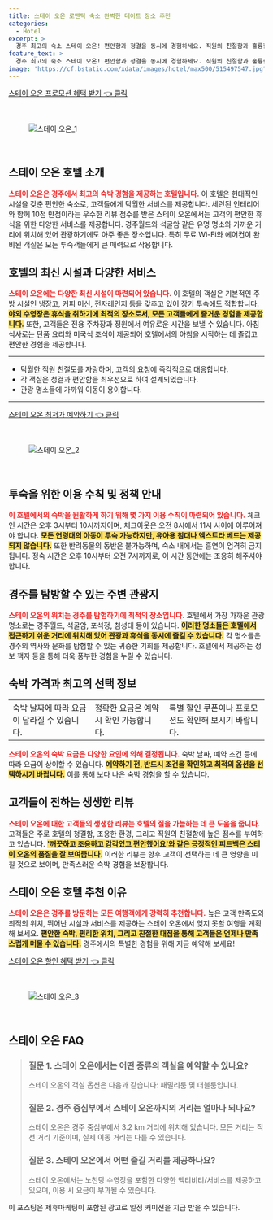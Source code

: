 ```yaml
---
title: 스테이 오온 로맨틱 숙소 완벽한 데이트 장소 추천
categories:
  - Hotel
excerpt: >
  경주 최고의 숙소 스테이 오온! 편안함과 청결을 동시에 경험하세요. 직원의 친절함과 훌륭한 시설 수영장에서의 여유까지! 예약 전 꼭 확인해야 할 필수 정보들이 기다립니다. 클릭해서 완벽한 여행을 준비하세요!
feature_text: >
  경주 최고의 숙소 스테이 오온! 편안함과 청결을 동시에 경험하세요. 직원의 친절함과 훌륭한 시설 수영장에서의 여유까지! 예약 전 꼭 확인해야 할 필수 정보들이 기다립니다. 클릭해서 완벽한 여행을 준비하세요!
image: 'https://cf.bstatic.com/xdata/images/hotel/max500/515497547.jpg?k=c074ca23485d2f12225ec6c8d4264490459da4421132b3a85a36d600915129fa&o=&hp=1'
---
```


<p><a class="modoo-button" href="https://tinyurl.com/25u9k58n" rel="nofollow noopener">스테이 오온 프로모션 혜택 받기 👈 클릭</a></p><br/>
<figure class="image"><img alt="스테이 오온_1" src="https://cf.bstatic.com/xdata/images/hotel/max1024x768/515497512.jpg?k=0a5e89e3cce63727a2aa153e2f7b5b56aad7835b40f8dc7a6739f118af369c84&amp;o=&amp;hp=1"/></figure><br/>

<h2 id="스테이오온-호텔-소개">스테이 오온 호텔 소개</h2>
<p><b><span style="color: #ee2323;">스테이 오온은 경주에서 최고의 숙박 경험을 제공하는 호텔입니다.</span></b> 이 호텔은 현대적인 시설을 갖춘 편안한 숙소로, 고객들에게 탁월한 서비스를 제공합니다. 세련된 인테리어와 함께 10점 만점이라는 우수한 리뷰 점수를 받은 스테이 오온에서는 고객의 편안한 휴식을 위한 다양한 서비스를 제공합니다. 경주월드와 석굴암 같은 유명 명소와 가까운 거리에 위치해 있어 관광하기에도 아주 좋은 장소입니다. 특히 무료 Wi-Fi와 에어컨이 완비된 객실은 모든 투숙객들에게 큰 매력으로 작용합니다.</p>
<h2 id="호텔-시설-및-서비스">호텔의 최신 시설과 다양한 서비스</h2>
<p><b><span style="color: #ee2323;">스테이 오온에는 다양한 최신 시설이 마련되어 있습니다.</span></b> 이 호텔의 객실은 기본적인 주방 시설인 냉장고, 커피 머신, 전자레인지 등을 갖추고 있어 장기 투숙에도 적합합니다. <b><span style="background-color: #ffe066;">야외 수영장은 휴식을 취하기에 최적의 장소로서, 모든 고객들에게 즐거운 경험을 제공합니다.</span></b> 또한, 고객들은 전용 주차장과 정원에서 여유로운 시간을 보낼 수 있습니다. 아침 식사로는 단품 요리와 미국식 조식이 제공되어 호텔에서의 아침을 시작하는 데 즐겁고 편안한 경험을 제공합니다.</p>
<hr/>
<ul>
<li>탁월한 직원 친절도를 자랑하며, 고객의 요청에 즉각적으로 대응합니다.</li>
<li>각 객실은 청결과 편안함을 최우선으로 하여 설계되었습니다.</li>
<li>관광 명소들에 가까워 이동이 용이합니다.</li>
</ul>
<hr/>
<p><a class="modoo-button" href="https://tinyurl.com/25u9k58n" rel="nofollow noopener">스테이 오온 최저가 예약하기 👈 클릭</a></p><br/>
<figure class="image"><img alt="스테이 오온_2" src="https://cf.bstatic.com/xdata/images/hotel/max500/515497547.jpg?k=c074ca23485d2f12225ec6c8d4264490459da4421132b3a85a36d600915129fa&amp;o=&amp;hp=1"/></figure><br/>
<h2 id="이용수칙-및-정책">투숙을 위한 이용 수칙 및 정책 안내</h2>
<p><b><span style="color: #ee2323;">이 호텔에서의 숙박을 원활하게 하기 위해 몇 가지 이용 수칙이 마련되어 있습니다.</span></b> 체크인 시간은 오후 3시부터 10시까지이며, 체크아웃은 오전 8시에서 11시 사이에 이루어져야 합니다. <b><span style="background-color: #ffe066;">모든 연령대의 아동이 투숙 가능하지만, 유아용 침대나 엑스트라 베드는 제공되지 않습니다.</span></b> 또한 반려동물의 동반은 불가능하며, 숙소 내에서는 흡연이 엄격히 금지됩니다. 정숙 시간은 오후 10시부터 오전 7시까지로, 이 시간 동안에는 조용히 해주셔야 합니다.</p>
<h2 id="주변-관광지">경주를 탐방할 수 있는 주변 관광지</h2>
<p><b><span style="color: #ee2323;">스테이 오온의 위치는 경주를 탐험하기에 최적의 장소입니다.</span></b> 호텔에서 가장 가까운 관광 명소로는 경주월드, 석굴암, 포석정, 첨성대 등이 있습니다. <b><span style="background-color: #ffe066;">이러한 명소들은 호텔에서 접근하기 쉬운 거리에 위치해 있어 관광과 휴식을 동시에 즐길 수 있습니다.</span></b> 각 명소들은 경주의 역사와 문화를 탐험할 수 있는 귀중한 기회를 제공합니다. 호텔에서 제공하는 정보 책자 등을 통해 더욱 풍부한 경험을 누릴 수 있습니다.</p>
<h2 id="숙박-가격-정보">숙박 가격과 최고의 선택 정보</h2>
<table>
<tr>
<td>숙박 날짜에 따라 요금이 달라질 수 있습니다.</td>
<td>정확한 요금은 예약 시 확인 가능합니다.</td>
<td>특별 할인 쿠폰이나 프로모션도 확인해 보시기 바랍니다.</td>
</tr>
<!-- 추가 행이 필요하면 복사하여 추가하세요 -->
</table>
<p><b><span style="color: #ee2323;">스테이 오온의 숙박 요금은 다양한 요인에 의해 결정됩니다.</span></b> 숙박 날짜, 예약 조건 등에 따라 요금이 상이할 수 있습니다. <b><span style="background-color: #ffe066;">예약하기 전, 반드시 조건을 확인하고 최적의 옵션을 선택하시기 바랍니다.</span></b> 이를 통해 보다 나은 숙박 경험을 할 수 있습니다.</p>
<h2 id="고객-리뷰">고객들이 전하는 생생한 리뷰</h2>
<p><b><span style="color: #ee2323;">스테이 오온에 대한 고객들의 생생한 리뷰는 호텔의 질을 가늠하는 데 큰 도움을 줍니다.</span></b> 고객들은 주로 호텔의 청결함, 조용한 환경, 그리고 직원의 친절함에 높은 점수를 부여하고 있습니다. <b><span style="background-color: #ffe066;">'깨끗하고 조용하고 감각있고 편안했어요'와 같은 긍정적인 피드백은 스테이 오온의 품질을 잘 보여줍니다.</span></b> 이러한 리뷰는 향후 고객이 선택하는 데 큰 영향을 미칠 것으로 보이며, 만족스러운 숙박 경험을 보장합니다.</p>
<h2 id="결론">스테이 오온 호텔 추천 이유</h2>
<p><b><span style="color: #ee2323;">스테이 오온은 경주를 방문하는 모든 여행객에게 강력히 추천합니다.</span></b> 높은 고객 만족도와 최적의 위치, 뛰어난 시설과 서비스를 제공하는 스테이 오온에서 잊지 못할 여행을 계획해 보세요. <b><span style="background-color: #ffe066;">편안한 숙박, 편리한 위치, 그리고 친절한 대접을 통해 고객들은 언제나 만족스럽게 머물 수 있습니다.</span></b> 경주에서의 특별한 경험을 위해 지금 예약해 보세요!</p>

<p><a class="modoo-button" href="https://tinyurl.com/25u9k58n" rel="nofollow noopener">스테이 오온 할인 혜택 받기 👈 클릭</a></p><br>

<figure class="image"><img src="https://cf.bstatic.com/xdata/images/hotel/max500/515497620.jpg?k=67b4108bfb097d70c4a99d5b02a36b294162b5203c4aa20968ca8cb3ed368cf1&o=&hp=1" alt="스테이 오온_3"></figure><br>
<h2 id="스테이 오온_FAQ">스테이 오온 FAQ</h2>
<div itemscope="" itemtype="https://schema.org/FAQPage"> 
<blockquote> 
<div itemscope="" itemprop="mainEntity" itemtype="https://schema.org/Question"> 
<h3 id="질문_1" itemprop="name">질문 1. 스테이 오온에서는 어떤 종류의 객실을 예약할 수 있나요?</h3> 
<div itemscope="" itemprop="acceptedAnswer" itemtype="https://schema.org/Answer"> 
<span itemprop="text"> 
<p>스테이 오온의 객실 옵션은 다음과 같습니다: 패밀리룸 및 더블룸입니다.</p> 
</span> 
</div> 
</div> 

<div itemscope="" itemprop="mainEntity" itemtype="https://schema.org/Question"> 
<h3 id="질문_2" itemprop="name">질문 2. 경주 중심부에서 스테이 오온까지의 거리는 얼마나 되나요?</h3> 
<div itemscope="" itemprop="acceptedAnswer" itemtype="https://schema.org/Answer"> 
<span itemprop="text"> 
<p>스테이 오온은 경주 중심부에서 3.2 km 거리에 위치해 있습니다. 모든 거리는 직선 거리 기준이며, 실제 이동 거리는 다를 수 있습니다.</p> 
</span> 
</div> 
</div> 

<div itemscope="" itemprop="mainEntity" itemtype="https://schema.org/Question"> 
<h3 id="질문_3" itemprop="name">질문 3. 스테이 오온에서 어떤 즐길 거리를 제공하나요?</h3> 
<div itemscope="" itemprop="acceptedAnswer" itemtype="https://schema.org/Answer"> 
<span itemprop="text"> 
<p>스테이 오온에서는 노천탕 수영장을 포함한 다양한 액티비티/서비스를 제공하고 있으며, 이용 시 요금이 부과될 수 있습니다.</p> 
</span> 
</div> 
</div> 
</blockquote> 
</div> <p>이 포스팅은 제휴마케팅이 포함된 광고로 일정 커미션을 지급 받을 수 있습니다.</p>

